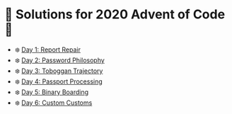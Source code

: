 # 🎅 Solutions for 2020 Advent of Code 🎅

* ❄️ [Day 1: Report Repair](day-1-report-repair/main.go)
* ❄️ [Day 2: Password Philosophy](day-2-password-philosophy/main.go)
* ❄️ [Day 3: Toboggan Trajectory](day-3-toboggan-trajectory/main.go)
* ❄️ [Day 4: Passport Processing](day-4-passport-processing/main.go)
* ❄️ [Day 5: Binary Boarding](day-5-binary-boarding/main.go)
* ❄️ [Day 6: Custom Customs](day-6-custom-customs/main.go)
